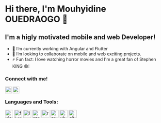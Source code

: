 # Hi there, I'm Mouhyidine OUEDRAOGO 👋

## I'm a higly motivated mobile and web Developer!

- 🌱 I’m currently working with Angular and Flutter
- 👯 I’m looking to collaborate on mobile and web exciting projects.
- ⚡ Fun fact: I love watching horror movies and I'm a great fan of Stephen KING 😄!


### Connect with me!

[<img align="left" alt="Mouhyib | LinkedIn" width="22px" src="https://cdn.jsdelivr.net/npm/simple-icons@v3/icons/linkedin.svg" />][linkedin]
[<img align="left" alt="Mouhyib | Twitter" width="22px" src="https://cdn.jsdelivr.net/npm/simple-icons@v3/icons/twitter.svg" />][twitter]

<br/>

### Languages and Tools:

<p>
  <img alt="visual studio code" width="26px" src="https://img.icons8.com/fluent/240/000000/visual-studio-code-2019.png" />
  <img alt="flutter" width="26px" src="https://img.icons8.com/color/48/fa314a/flutter.png"/>
  <img alt="laravel" width="26px" src="https://img.icons8.com/fluency/48/000000/laravel.png"/>
  <img alt="spring" width="26px" src="https://img.icons8.com/color/48/000000/spring-logo.png"/>
  <img alt="react" width="26px" src="https://img.icons8.com/color/240/000000/react-native.png" />
  <img alt="angular" width="26px" src="https://img.icons8.com/external-tal-revivo-shadow-tal-revivo/48/000000/external-angular-a-typescript-based-open-source-web-application-framework-logo-shadow-tal-revivo.png"/>
  <img alt="ubuntu" width="26px" src="https://img.icons8.com/color/96/000000/ubuntu--v1.png">
  <img alt="github" width="26px" src="https://img.icons8.com/ios-glyphs/240/000000/github.png">
</p>

[linkedin]:https://www.linkedin.com/in/mouhyidine-ouedraogo-960
[twitter]:https://twitter.com/MouhyibOued
